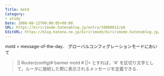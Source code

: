 ```yaml
---
Title: motd
Category:
- study
Date: 2008-08-12T00:00:05+09:00
URL: https://kiririmode.hatenablog.jp/entry/20080812/p6
EditURL: https://blog.hatena.ne.jp/kiririmode/kiririmode.hatenablog.jp/atom/entry/8454420450078214434
---
```


motd = message-of-the-day．
グローバルコンフィグレーションモードにおいて
>||
Router(config)# banner motd #
||<
とすれば，'#' を区切り文字として，ルータに接続した際に表示されるメッセージを定義できる．
